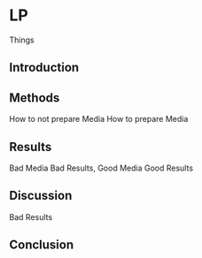 # LP
Things

## Introduction

## Methods

How to not prepare Media
How to prepare Media

## Results

Bad Media Bad Results, Good Media Good Results

## Discussion

Bad Results

## Conclusion
